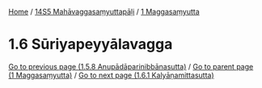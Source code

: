 
[Home](/) / [14S5 Mahāvaggasaṃyuttapāḷi](../../14S5.md) / [1 Maggasaṃyutta](../1.md)

# 1.6 Sūriyapeyyālavagga


[Go to previous page (1.5.8 Anupādāparinibbānasutta)](1.5/1.5.8.md) / [Go to parent page (1 Maggasaṃyutta)](../1.md) / [Go to next page (1.6.1 Kalyāṇamittasutta)](1.6/1.6.1.md)


